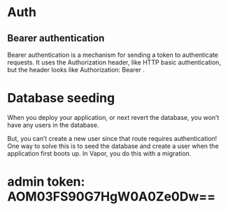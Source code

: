 # Auth

## Bearer authentication
Bearer authentication is a mechanism for sending a token to authenticate requests.
It uses the Authorization header, like HTTP basic authentication,
but the header looks like Authorization: Bearer <TOKEN STRING>.

# Database seeding
When you deploy your application, or next revert the database, you won’t have any users in the database.

But, you can’t create a new user since that route requires authentication! One way to solve this is to seed the database and create a user when the application first boots up. In Vapor, you do this with a migration.

# admin token: AOM03FS90G7HgW0A0Ze0Dw==
